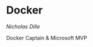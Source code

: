 <!-- .slide: data-background="images/containers.jpg"  style="text-align: center; vertical-align: middle; background: rgba(0, 0, 0, 0.5);" -->

# Docker

*Nicholas Dille*

Docker Captain & Microsoft MVP